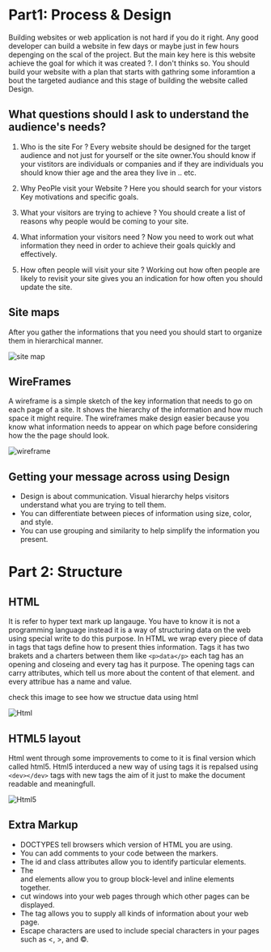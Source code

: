 # Part1: Process & Design
Building websites or web application is not hard if you do it right. Any good developer can build a website in few days or maybe just in few hours depenging on the scal of the project. But the main key here is this website achieve the goal for which it was created ?. I don't thinks so. You should build your website with a plan that  starts with gathring some inforamtion a bout the targeted audiance and this stage of building the website called Design. 

## What questions should I ask to understand the audience's needs?
1. Who is the site For ?
Every website should be designed for the target audience and not just for yourself or the site owner.You should know if your vistitors are individuals or companies and if they are individuals you should know thier age and the area they live in .. etc.

2. Why PeoPle visit your Website ?
Here you should search for your vistors Key motivations and specific goals.

3. What your visitors are trying to achieve ?
You should create a list of reasons why people would be coming to your site. 

4. What information your visitors need ?
Now you need to work out what information they need in order to achieve their goals quickly and effectively.

5. How often people will visit your site ?
Working out how often people are likely to revisit your site gives you an indication for how often you should update the site.

## Site maps
After you gather the informations that you need you should start to organize them in hierarchical manner.

![site map](https://servantek.org/storage/2018/04/sitemap.png)

## WireFrames
A wireframe is a simple sketch of the key information that needs to go on each page of a site. It shows the hierarchy of the information and how much space it might require.
The wireframes make design easier because you know what information needs to appear on which page before considering
how the the page should look.

![wireframe](https://www.conceptncontent.com/wp-content/uploads/2019/06/wireframe-cover.jpeg)

## Getting your message across using Design
- Design is about communication. Visual hierarchy helps visitors understand what you are trying to tell them.
- You can differentiate between pieces of information using size, color, and style.
- You can use grouping and similarity to help simplify the information you present.

# Part 2: Structure

## HTML
It is refer to hyper text mark up langauge. You have to know it is not a programming language instead it is a way of structuring data on the web using special write to do this purpose.
In HTML we wrap every piece of data in tags that tags define how to present thies information.
Tags it has two brakets and a charters between them like `<p>data</p>` each tag has an opening and closeing and every tag has it purpose.
The opening tags can carry attributes, which tell us more about the content of that element. and every attribue has a name and value.

check this image to see how we structue data using html

![Html](https://help.madcapsoftware.com/flare2017r3/Content/Resources/Images/Flare/page_structure_example.png)

## HTML5 layout
Html went through some improvements to come to it is final version which called html5.
Html5 interduced a new way of using tags it is repalsed using `<dev></dev>` tags with new tags the aim of it just to make the document readable and meaningfull.

![Html5](https://stuyhsdesign.files.wordpress.com/2016/05/yoko-html5.png)

## Extra Markup
- DOCTYPES tell browsers which version of HTML you are using.
- You can add comments to your code between the <!-- and --> markers.
- The id and class attributes allow you to identify particular elements.
- The <div> and <span> elements allow you to group block-level and inline elements together.
- <iframes> cut windows into your web pages through which other pages can be displayed.
- The <meta> tag allows you to supply all kinds of information about your web page.
- Escape characters are used to include special characters in your pages such as <, >, and ©.